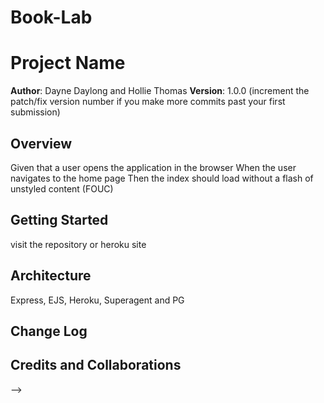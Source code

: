 # Book-Lab
# Project Name

**Author**: Dayne Daylong and Hollie Thomas
**Version**: 1.0.0 (increment the patch/fix version number if you make more commits past your first submission)

## Overview
Given that a user opens the application in the browser
When the user navigates to the home page
Then the index should load without a flash of unstyled content (FOUC)

## Getting Started
visit the repository or heroku site 

## Architecture
Express, EJS, Heroku, Superagent and PG

## Change Log

## Credits and Collaborations
<!-- Give credit (and a link) to other people or resources that helped you build this application. -->
-->
